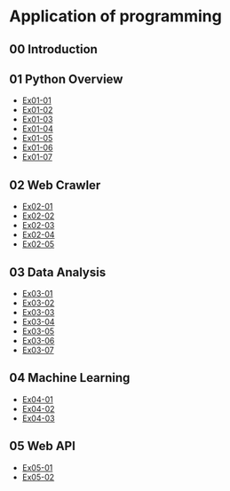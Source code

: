# Application of programming
## 00 Introduction
## 01 Python Overview
- [Ex01-01](https://colab.research.google.com/drive/1IChVgHQ2xCJrbxmUhkcDiwJZWdBcoYbt#scrollTo=qfgvvHLOEEhx) 
- [Ex01-02](https://colab.research.google.com/drive/1EE2nKsLz5D5LvDU4iXPuoLo7aJkblhDB)
- [Ex01-03](https://colab.research.google.com/drive/1Dh73LMYf9dalH4RfQpfxpi2Qj72bu_PI)
- [Ex01-04](https://colab.research.google.com/drive/1fuj4EkQpXgqstPWTOoIPZzye_0eHhJcC)
- [Ex01-05](https://colab.research.google.com/drive/1mQxzhbrE5EW_evn-XnzBgxO6BcYxecS0)
- [Ex01-06](https://colab.research.google.com/drive/1CBNNvJiszeczdwv89q6eIcO3fxE8cGCd?usp=classroom_web)
- [Ex01-07](https://colab.research.google.com/drive/1_8latR_9ovET8G_ecTlio2h5tEXBEDGq?usp=classroom_web)
  
## 02 Web Crawler
- [Ex02-01](https://colab.research.google.com/drive/1Z_13jJIPNIpo_3xuaJYbm1D2hLbJmjW8?usp=classroom_web)
- [Ex02-02](https://colab.research.google.com/drive/1TGO4wJ8hYh97mqrpl9PaMoLfSwzWzS0A)
- [Ex02-03](https://colab.research.google.com/drive/1hfhJPxxvitPVdGATfegYBCJKhMFcCqXD?usp=classroom_web)
- [Ex02-04](https://colab.research.google.com/drive/1v16kPKxo3mJNTU6sMzHOFgBJ23XSKdEm)
- [Ex02-05](https://colab.research.google.com/drive/1Ut5GJnVqo6nWSmZHNaECEk50jOFAhb2j)

## 03 Data Analysis
- [Ex03-01](https://colab.research.google.com/drive/1--9TL2s2Qk2-gCGqQl7wK6HokomYaDKW?usp=classroom_web)
- [Ex03-02](https://colab.research.google.com/drive/1PdvBl8oGhnaQrDId5voAnZ5ghnQ1QXMQ)
- [Ex03-03](https://colab.research.google.com/drive/1he7lzAUOni8fLgvf5D0qQfAxST5kjqlz)
- [Ex03-04](https://colab.research.google.com/drive/1c1FDtHnxzE1gJzVLmlHPcsoBemYheXXa)
- [Ex03-05](https://colab.research.google.com/drive/1b9d-7ovG5-cKl2aQwpn0qTxxeE-jtGZw)
- [Ex03-06](https://colab.research.google.com/drive/1Scx7pKnOub1zf-AVCDIlbnpgww77CWwL)
- [Ex03-07]( https://colab.research.google.com/drive/1UaRe4ArqPWZMhEXC61Flr_vi4L6e4oA6)

 ## 04 Machine Learning
- [Ex04-01](https://colab.research.google.com/drive/1R7q6mn6eMP-obfre4w5jYBpv4pzhWYB2)
- [Ex04-02]()
- [Ex04-03]()


## 05 Web API
- [Ex05-01](https://colab.research.google.com/drive/1974fg1hjtslB8CXJIgHma0u4aqPrbOMm)
- [Ex05-02]()
